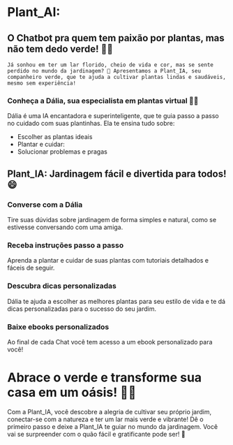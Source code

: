 # Plant_AI:
O Chatbot pra quem tem paixão por plantas, mas não tem dedo verde! 🌱✨
---
    Já sonhou em ter um lar florido, cheio de vida e cor, mas se sente perdido no mundo da jardinagem? 🌿 Apresentamos a Plant_IA, seu companheiro verde, que te ajuda a cultivar plantas lindas e saudáveis, mesmo sem experiência!

### Conheça a Dália, sua especialista em plantas virtual 👩‍🌾
Dália é uma IA encantadora e superinteligente, que te guia passo a passo no cuidado com suas plantinhas. Ela te ensina tudo sobre:

- Escolher as plantas ideais
- Plantar e cuidar:
- Solucionar problemas e pragas

## Plant_IA: Jardinagem fácil e divertida para todos! 😄

### Converse com a Dália
Tire suas dúvidas sobre jardinagem de forma simples e natural, como se estivesse conversando com uma amiga.

### Receba instruções passo a passo
Aprenda a plantar e cuidar de suas plantas com tutoriais detalhados e fáceis de seguir.

### Descubra dicas personalizadas
Dália te ajuda a escolher as melhores plantas para seu estilo de vida e te dá dicas personalizadas para o sucesso do seu jardim.

### Baixe ebooks personalizados
Ao final de cada Chat você tem acesso a um ebook personalizado para você!

# Abrace o verde e transforme sua casa em um oásis! 🏡🌿
Com a Plant_IA, você descobre a alegria de cultivar seu próprio jardim, conectar-se com a natureza e ter um lar mais verde e vibrante!
Dê o primeiro passo e deixe a Plant_IA te guiar no mundo da jardinagem. Você vai se surpreender com o quão fácil e gratificante pode ser! 💚
